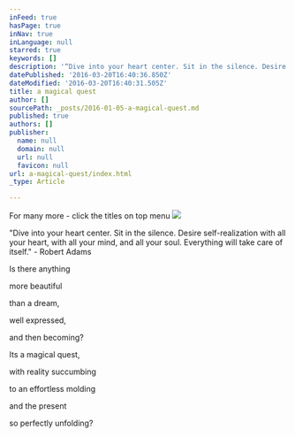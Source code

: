 ```yaml
---
inFeed: true
hasPage: true
inNav: true
inLanguage: null
starred: true
keywords: []
description: '“Dive into your heart center. Sit in the silence. Desire self-realization with all your heart, with all your mind, and all your soul. Everything will take care of itself.” - Robert Adams'
datePublished: '2016-03-20T16:40:36.850Z'
dateModified: '2016-03-20T16:40:31.505Z'
title: a magical quest
author: []
sourcePath: _posts/2016-01-05-a-magical-quest.md
published: true
authors: []
publisher:
  name: null
  domain: null
  url: null
  favicon: null
url: a-magical-quest/index.html
_type: Article

---
```

For many more - click the titles on top menu
![](https://the-grid-user-content.s3-us-west-2.amazonaws.com/33e76fb8-f285-48d3-8a3b-4b1342f34dfe.jpg)

"Dive into your heart center. Sit in the silence. Desire self-realization with all your heart, with all your mind, and all your soul. Everything will take care of itself." - Robert Adams

Is there anything

more beautiful

than a dream,

well expressed, 

and then becoming? 

Its a magical quest,

with reality succumbing 

to an effortless molding            

and the present 

so perfectly unfolding?
